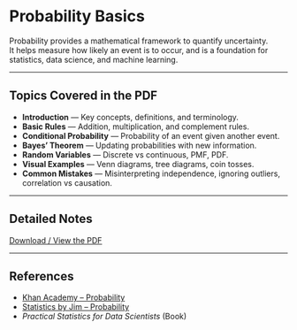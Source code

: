 # Probability Basics

Probability provides a mathematical framework to quantify uncertainty.  
It helps measure how likely an event is to occur, and is a foundation for statistics, data science, and machine learning.

---

## Topics Covered in the PDF

- **Introduction** — Key concepts, definitions, and terminology.  
- **Basic Rules** — Addition, multiplication, and complement rules.  
- **Conditional Probability** — Probability of an event given another event.  
- **Bayes’ Theorem** — Updating probabilities with new information.  
- **Random Variables** — Discrete vs continuous, PMF, PDF.  
- **Visual Examples** — Venn diagrams, tree diagrams, coin tosses.  
- **Common Mistakes** — Misinterpreting independence, ignoring outliers, correlation vs causation.  

---

## Detailed Notes

[Download / View the PDF](./Probability%20Basics.pdf)

---

## References

- [Khan Academy – Probability](https://www.khanacademy.org/math/statistics-probability/probability-library)  
- [Statistics by Jim – Probability](https://statisticsbyjim.com/probability/)  
- *Practical Statistics for Data Scientists* (Book)  
